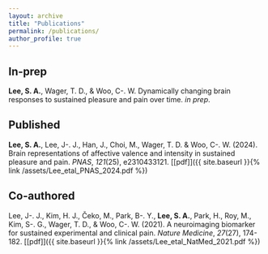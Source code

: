 ```yaml
---
layout: archive
title: "Publications"
permalink: /publications/
author_profile: true
---
```


## In-prep

**Lee, S. A.**, Wager, T. D., & Woo, C-. W. Dynamically changing brain responses to sustained pleasure and pain over time. *in prep*.

## Published

**Lee, S. A.**, Lee, J-. J., Han, J., Choi, M., Wager, T. D. & Woo, C-. W. (2024). Brain representations of affective valence and intensity in sustained pleasure and pain. *PNAS*, *121*(25), e2310433121. [[pdf]]({{ site.baseurl }}{% link /assets/Lee_etal_PNAS_2024.pdf %})

## Co-authored

Lee, J-. J., Kim, H. J., Čeko, M., Park, B-. Y., **Lee, S. A.**, Park, H., Roy, M., Kim, S-. G., Wager, T. D., & Woo, C-. W. (2021). A neuroimaging biomarker for sustained experimental and clinical pain. *Nature Medicine*, *27*(27), 174-182. [[pdf]]({{ site.baseurl }}{% link /assets/Lee_etal_NatMed_2021.pdf %})

